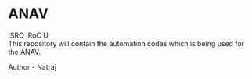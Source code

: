# ANAV
ISRO IRoC U
<br>
This repository will contain the automation codes which is being used for the ANAV.

Author - Natraj